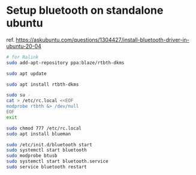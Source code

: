 # Setup bluetooth on standalone ubuntu

ref. https://askubuntu.com/questions/1304427/install-bluetooth-driver-in-ubuntu-20-04

```bash
# for Ralink
sudo add-apt-repository ppa:blaze/rtbth-dkms

sudo apt update

sudo apt install rtbth-dkms

sudo su -
cat > /etc/rc.local <<EOF
modprobe rtbth &> /dev/null
EOF
exit

sudo chmod 777 /etc/rc.local
sudo apt install blueman

sudo /etc/init.d/bluetooth start
sudo systemctl start bluetooth
sudo modprobe btusb
sudo systemctl start bluetooth.service
sudo service bluetooth restart
```

